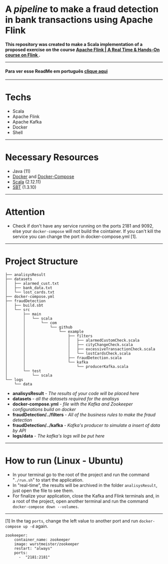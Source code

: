 # A *pipeline* to make a fraud detection in bank transactions using Apache Flink
**This repository was created to make a Scala implementation of a proposed exercise on the course [ Apache Flink | A Real Time & Hands-On course on Flink ](https://www.udemy.com/course/apache-flink-a-real-time-hands-on-course-on-flink/).**

---
#### Para ver esse ReadMe em português [clique aqui](https://github.com/thiagobeppe/flinkFraudDetection/blob/master/README.md)
---
# Techs
* Scala
* Apache Flink
* Apache Kafka
* Docker
* Shell

---
# Necessary Resources
* Java (11)
* [Docker](https://www.docker.com/) and [Docker-Compose](https://docs.docker.com/compose/install/)
* [Scala](https://www.scala-lang.org/download/) (2.12.11)
* [SBT](https://www.scala-sbt.org/download.html) (1.3.10)

---
# Attention
* Check if don't have any service running on the ports 2181 and 9092, else your ```docker-compose``` will not build the cointainer. If you can't kill the service you can change the port in docker-compose.yml [1].
  
---

# Project Structure
```
├── analisysResult
├── datasets
│   ├── alarmed_cust.txt
│   ├── bank_data.txt
│   └── lost_cards.txt
├── docker-compose.yml
├── fraudDetection
│   ├── build.sbt
│   └── src
│       ├── main
│       │   └── scala
│       │       └── com
│       │           └── github
│       │               └── example
│       │                   ├── filters
│       │                   │   ├── alarmedCustomCheck.scala
│       │                   │   ├── cityChangeCheck.scala
│       │                   │   ├── excessiveTransactionCheck.scala
│       │                   │   └── lostCardsCheck.scala
│       │                   ├── fraudDetection.scala
│       │                   └── kafka
│       │                       └── producerKafka.scala
│       └── test
│           └── scala
└── logs
    └── data
```
* **analisysResult**  - *The results of your code will be placed here*
* **datasets**  - *all the datasets required for the analisys*
* **docker-compose.yml**  - *file with the Kafka and Zookeeper configurations build on docker*
* **fraudDetection/../filters**  - *All of the business rules to make the fraud detection*
* **fraudDetection/../kafka**  - *Kafka's producer to simulate a insert of data by API*
* **logs/data**  - *The kafka's logs will be put here*

---

# How to run (Linux - Ubuntu)
* In your terminal go to the root of the project and run the command "```./run.sh```" to start the application.
* In "real-time", the results will be archived in the folder ```analisysResult```, just open the file to see them.
* For finalize your application, close the Kafka and Flink terminals and, in a root of the project, open another terminal and run the command ```docker-compose down --volumes```.


---
[1]  In the tag ```ports```, change the left value to another port and run ```docker-compose up -d``` again.
```
zookeeper:
    container_name: zookeeper
    image: wurstmeister/zookeeper
    restart: "always"
    ports:
      -  "2181:2181"
```
